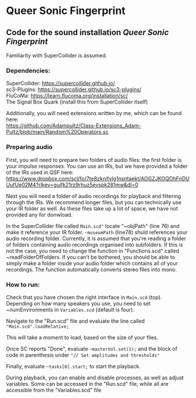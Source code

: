 <h1> Queer Sonic Fingerprint </h1>
<h2> Code for the sound installation <em> Queer Sonic Fingerprint</em> </h2>

Familiarity with SuperCollider is assumed.

<h3> Dependencies:</h3>

SuperCollider: https://supercollider.github.io/ <br>
sc3-Plugins: https://supercollider.github.io/sc3-plugins/ <br>
FluCoMa: https://learn.flucoma.org/installation/sc/ <br>
The Signal Box Quark (install this from SuperCollider itself) <br>

Additionally, you will need extensions written by me, which can be found here: <br>
https://github.com/Adampultz/Class-Extensions_Adam-Pultz/blob/main/Random%20Operators.sc

<h3> Preparing  audio</h3>

First, you will need to prepare two folders of audio files: the first folder is your impulse responses. You can use an IRs, but we have provided a folder of the IRs used in QSF here: https://www.dropbox.com/scl/fo/7te8zknifvlg1nsntaekt/AOGZJKOQOhFnDUUufUe02M4?rlkey=gujfk21rz9rhuz5evspk281mw&dl=0 <br>

Next you will need a folder of audio recordings for playback and filtering through the IRs. We recommend longer files, but you can technically use your IR folder as well. As these files take up a lot of space, we have not provided any for donwload.

In the SuperCollider file called `Main.scd"` locate "~objPath" (line 76) and make it reference your IR folder. `~museumPath` (line78) shuld references your audio recording folder. Currently, it is assumed that you're reading a folder of folders containing audio recordings organised into subfolders. If this is not the case, you need to change the function in "Functions.scd" called ~readFolderOfFolders. If you can't be bothered, you should be able to simply make a folder inside your audio folder which contains all of your recordings. The function automatically converts stereo files into mono.

<h3>How to run:</h3>

Check that you have chosen the right interface in `Main.scd` (top). <br>
Depending on how many speakers you use, you need to set ~numEnvironments in `Variables.scd` (default is four). <br>

Navigate to the "Run.scd" file and evaluate the line called `"Main.scd".loadRelative;` <br>

This will take a moment to load, based on the size of your files.

Once SC reports "Done", evaluate `~masterVol.set(1);` and the block of code in parenthesis under `"// Set amplitudes and thresholds"`

Finally, evaluate `~tasks[0].start;` to start the playback.

During playback, you can enable and disable processes, as well as adjust variables. Some can be accessed in the "Run.scd" file, while all are accessible from the "Variables.scd" file